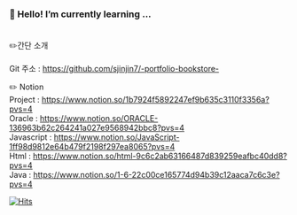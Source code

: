 ### 🌱 Hello! I’m currently learning ...<br><br>

:pencil2:간단 소개<br><br>
Git 주소 : https://github.com/sjinjin7/-portfolio-bookstore-<br>

:pencil2: Notion <br>
Project : https://www.notion.so/1b7924f5892247ef9b635c3110f3356a?pvs=4 <br>
Oracle : https://www.notion.so/ORACLE-136963b62c264241a027e9568942bbc8?pvs=4 <br>
Javascript : https://www.notion.so/JavaScript-1ff98d9812e64b479f2198f297ea8065?pvs=4 <br>
Html : https://www.notion.so/html-9c6c2ab63166487d839259eafbc40dd8?pvs=4 <br>
Java : https://www.notion.so/1-6-22c00ce165774d94b39c12aaca7c6c3e?pvs=4 <br>


[![Hits](https://hits.seeyoufarm.com/api/count/incr/badge.svg?url=https%3A%2F%2Fgithub.com%2Fcbfla%2Fhit-counter&count_bg=%2379C83D&title_bg=%23555555&icon=&icon_color=%23E7E7E7&title=hits&edge_flat=true)](https://hits.seeyoufarm.com)



